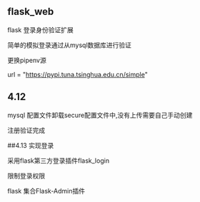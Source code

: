 ## flask_web
flask 登录身份验证扩展

简单的模拟登录通过从mysql数据库进行验证

更换pipenv源

url = "https://pypi.tuna.tsinghua.edu.cn/simple"

## 4.12
mysql 配置文件卸载secure配置文件中,没有上传需要自己手动创建

注册验证完成 

##4.13 实现登录 

采用flask第三方登录插件flask_login

限制登录权限

flask 集合Flask-Admin插件

